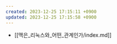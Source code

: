 ```yaml
---
created: 2023-12-25 17:15:11 +0900
updated: 2023-12-25 17:15:58 +0900
---
```


- [[맥은_리눅스와_어떤_관계인가/index.md]]
